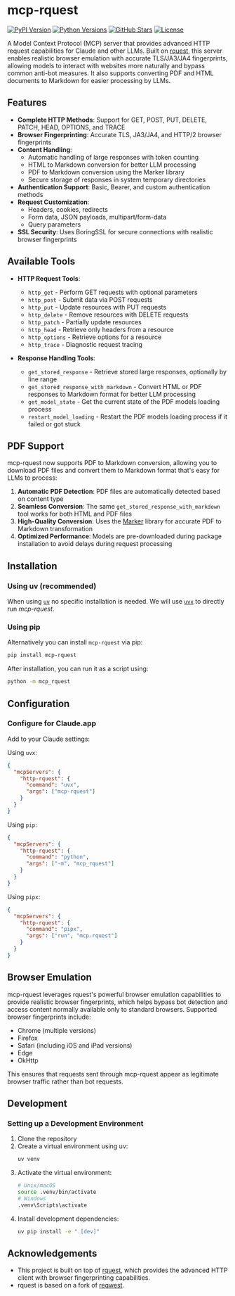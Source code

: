 # mcp-rquest

[![PyPI Version](https://img.shields.io/pypi/v/mcp-rquest.svg?style=flat-square&logo=pypi&logoColor=white)](https://pypi.org/project/mcp-rquest/) [![Python Versions](https://img.shields.io/pypi/pyversions/mcp-rquest?style=flat-square&logo=python&logoColor=white)](https://pypi.org/project/mcp-rquest/) [![GitHub Stars](https://img.shields.io/github/stars/xxxbrian/mcp-rquest?style=flat-square&logo=github)](https://github.com/xxxbrian/mcp-rquest) [![License](https://img.shields.io/github/license/xxxbrian/mcp-rquest?style=flat-square)](https://github.com/xxxbrian/mcp-rquest)

A Model Context Protocol (MCP) server that provides advanced HTTP request capabilities for Claude and other LLMs. Built on [rquest](https://github.com/0x676e67/rquest), this server enables realistic browser emulation with accurate TLS/JA3/JA4 fingerprints, allowing models to interact with websites more naturally and bypass common anti-bot measures. It also supports converting PDF and HTML documents to Markdown for easier processing by LLMs.

## Features

- **Complete HTTP Methods**: Support for GET, POST, PUT, DELETE, PATCH, HEAD, OPTIONS, and TRACE
- **Browser Fingerprinting**: Accurate TLS, JA3/JA4, and HTTP/2 browser fingerprints
- **Content Handling**:
  - Automatic handling of large responses with token counting
  - HTML to Markdown conversion for better LLM processing
  - PDF to Markdown conversion using the Marker library
  - Secure storage of responses in system temporary directories
- **Authentication Support**: Basic, Bearer, and custom authentication methods
- **Request Customization**:
  - Headers, cookies, redirects
  - Form data, JSON payloads, multipart/form-data
  - Query parameters
- **SSL Security**: Uses BoringSSL for secure connections with realistic browser fingerprints

## Available Tools

- **HTTP Request Tools**:

  - `http_get` - Perform GET requests with optional parameters
  - `http_post` - Submit data via POST requests
  - `http_put` - Update resources with PUT requests
  - `http_delete` - Remove resources with DELETE requests
  - `http_patch` - Partially update resources
  - `http_head` - Retrieve only headers from a resource
  - `http_options` - Retrieve options for a resource
  - `http_trace` - Diagnostic request tracing

- **Response Handling Tools**:
  - `get_stored_response` - Retrieve stored large responses, optionally by line range
  - `get_stored_response_with_markdown` - Convert HTML or PDF responses to Markdown format for better LLM processing
  - `get_model_state` - Get the current state of the PDF models loading process
  - `restart_model_loading` - Restart the PDF models loading process if it failed or got stuck

## PDF Support

mcp-rquest now supports PDF to Markdown conversion, allowing you to download PDF files and convert them to Markdown format that's easy for LLMs to process:

1. **Automatic PDF Detection**: PDF files are automatically detected based on content type
2. **Seamless Conversion**: The same `get_stored_response_with_markdown` tool works for both HTML and PDF files
3. **High-Quality Conversion**: Uses the [Marker](https://github.com/VikParuchuri/marker) library for accurate PDF to Markdown transformation
4. **Optimized Performance**: Models are pre-downloaded during package installation to avoid delays during request processing

## Installation

### Using uv (recommended)

When using [`uv`](https://docs.astral.sh/uv/) no specific installation is needed. We will
use [`uvx`](https://docs.astral.sh/uv/guides/tools/) to directly run _mcp-rquest_.

### Using pip

Alternatively you can install `mcp-rquest` via pip:

```bash
pip install mcp-rquest
```

After installation, you can run it as a script using:

```bash
python -m mcp_rquest
```

## Configuration

### Configure for Claude.app

Add to your Claude settings:

Using `uvx`:

```json
{
  "mcpServers": {
    "http-rquest": {
      "command": "uvx",
      "args": ["mcp-rquest"]
    }
  }
}
```

Using `pip`:

```json
{
  "mcpServers": {
    "http-rquest": {
      "command": "python",
      "args": ["-m", "mcp_rquest"]
    }
  }
}
```

Using `pipx`:

```json
{
  "mcpServers": {
    "http-rquest": {
      "command": "pipx",
      "args": ["run", "mcp-rquest"]
    }
  }
}
```

</details>

## Browser Emulation

mcp-rquest leverages rquest's powerful browser emulation capabilities to provide realistic browser fingerprints, which helps bypass bot detection and access content normally available only to standard browsers. Supported browser fingerprints include:

- Chrome (multiple versions)
- Firefox
- Safari (including iOS and iPad versions)
- Edge
- OkHttp

This ensures that requests sent through mcp-rquest appear as legitimate browser traffic rather than bot requests.

## Development

### Setting up a Development Environment

1. Clone the repository
2. Create a virtual environment using uv:
   ```bash
   uv venv
   ```
3. Activate the virtual environment:
   ```bash
   # Unix/macOS
   source .venv/bin/activate
   # Windows
   .venv\Scripts\activate
   ```
4. Install development dependencies:
   ```bash
   uv pip install -e ".[dev]"
   ```

## Acknowledgements

- This project is built on top of [rquest](https://github.com/0x676e67/rquest), which provides the advanced HTTP client with browser fingerprinting capabilities.
- rquest is based on a fork of [reqwest](https://github.com/seanmonstar/reqwest).
